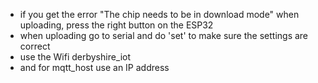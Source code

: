- if you get the error "The chip needs to be in download mode" when uploading, press the right button on the ESP32
- when uploading go to serial and do 'set' to make sure the settings are correct
- use the Wifi derbyshire_iot
- and for mqtt_host use an IP address
